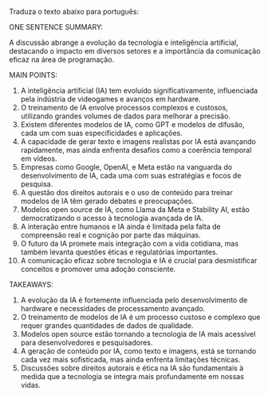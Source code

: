 Traduza o texto abaixo para português:

ONE SENTENCE SUMMARY:

A discussão abrange a evolução da tecnologia e inteligência artificial, destacando o impacto em diversos setores e a importância da comunicação eficaz na área de programação.

MAIN POINTS:

1. A inteligência artificial (IA) tem evoluído significativamente, influenciada pela indústria de videogames e avanços em hardware.
2. O treinamento de IA envolve processos complexos e custosos, utilizando grandes volumes de dados para melhorar a precisão.
3. Existem diferentes modelos de IA, como GPT e modelos de difusão, cada um com suas especificidades e aplicações.
4. A capacidade de gerar texto e imagens realistas por IA está avançando rapidamente, mas ainda enfrenta desafios como a coerência temporal em vídeos.
5. Empresas como Google, OpenAI, e Meta estão na vanguarda do desenvolvimento de IA, cada uma com suas estratégias e focos de pesquisa.
6. A questão dos direitos autorais e o uso de conteúdo para treinar modelos de IA têm gerado debates e preocupações.
7. Modelos open source de IA, como Llama da Meta e Stability AI, estão democratizando o acesso à tecnologia avançada de IA.
8. A interação entre humanos e IA ainda é limitada pela falta de compreensão real e cognição por parte das máquinas.
9. O futuro da IA promete mais integração com a vida cotidiana, mas também levanta questões éticas e regulatórias importantes.
10. A comunicação eficaz sobre tecnologia e IA é crucial para desmistificar conceitos e promover uma adoção consciente.

TAKEAWAYS:

1. A evolução da IA é fortemente influenciada pelo desenvolvimento de hardware e necessidades de processamento avançado.
2. O treinamento de modelos de IA é um processo custoso e complexo que requer grandes quantidades de dados de qualidade.
3. Modelos open source estão tornando a tecnologia de IA mais acessível para desenvolvedores e pesquisadores.
4. A geração de conteúdo por IA, como texto e imagens, está se tornando cada vez mais sofisticada, mas ainda enfrenta limitações técnicas.
5. Discussões sobre direitos autorais e ética na IA são fundamentais à medida que a tecnologia se integra mais profundamente em nossas vidas.
